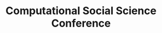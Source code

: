 ---
dateStart: 2015-05-15
dateEnd: 2015-05-17
title: "Computational Social Science Conference"
venue: "Kellog School of Management, Northwestern University"
organizer: Brian Uzzi
credit: "Places & Spaces"
city: Chicago
state: IL
country: USA
pdfLink:
venueImages:
 - sm: image01.sm.jpg
   lg: image01.lg.jpg
 - sm: image02.sm.jpg
   lg: image02.lg.jpg
---